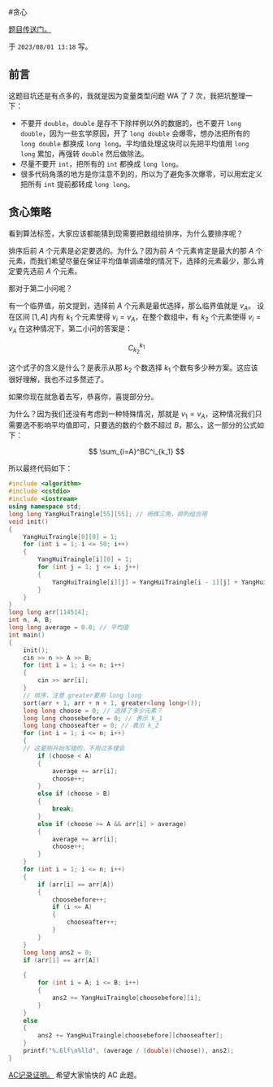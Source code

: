 #贪心  

[题目传送门。](https://www.luogu.com.cn/problem/AT_abc057_d)

于 `2023/08/01 13:18` 写。

## 前言

这题目坑还是有点多的，我就是因为变量类型问题 WA 了 7 次，我把坑整理一下：

- 不要开 `double`，`double` 是存不下除样例以外的数据的，也不要开 `long double`，因为一些玄学原因，开了 `long double` 会爆零，想办法把所有的 `long double` 都换成 `long long`。平均值处理这块可以先把平均值用 `long long` 累加，再强转 `double` 然后做除法。
- 尽量不要开 `int`，把所有的 `int` 都换成 `long long`。
- 很多代码角落的地方是你注意不到的，所以为了避免多次爆零，可以用宏定义把所有 `int` 提前都转成 `long long`。

## 贪心策略

看到算法标签，大家应该都能猜到现需要把数组给排序，为什么要排序呢？

排序后前 $A$ 个元素是必定要选的。为什么？因为前 $A$ 个元素肯定是最大的那 $A$ 个元素，而我们希望尽量在保证平均值单调递增的情况下，选择的元素最少，那么肯定要先选前 $A$ 个元素。

那对于第二小问呢？

有一个临界值，前文提到，选择前 $A$ 个元素是最优选择，那么临界值就是 $v_A$。 设在区间 $[1,A]$ 内有 $k_1$ 个元素使得 $v_i=v_A$，在整个数组中，有 $k_2$ 个元素使得 $v_i=v_A$ 在这种情况下，第二小问的答案是：

$$
C^{k_1}_{k_2}
$$


这个式子的含义是什么？是表示从那 $k_2$ 个数选择 $k_1$ 个数有多少种方案。这应该很好理解，我也不过多赘述了。

如果你现在就急着去写，恭喜你，喜提部分分。

为什么？因为我们还没有考虑到一种特殊情况，那就是 $v_1=v_A$，这种情况我们只需要选不影响平均值即可，只要选的数的个数不超过 $B$，那么，这一部分的公式如下：

$$
\sum_{i=A}^BC^i_{k_1}
$$

所以最终代码如下：

```cpp
#include <algorithm>
#include <cstdio>
#include <iostream>
using namespace std;
long long YangHuiTraingle[55][55]; // 杨辉三角，排列组合用
void init()
{
    YangHuiTraingle[0][0] = 1;
    for (int i = 1; i <= 50; i++)
    {
        YangHuiTraingle[i][0] = 1;
        for (int j = 1; j <= i; j++)
        {
            YangHuiTraingle[i][j] = YangHuiTraingle[i - 1][j] + YangHuiTraingle[i - 1][j - 1];
        }
    }
}
long long arr[114514];
int n, A, B;
long long average = 0.0; // 平均值
int main()
{
    init();
    cin >> n >> A >> B;
    for (int i = 1; i <= n; i++)
    {
        cin >> arr[i];
    }  
    // 排序，注意 greater要用 long long
    sort(arr + 1, arr + n + 1, greater<long long>());
    long long choose = 0; // 选择了多少元素？
    long long choosebefore = 0; // 表示 k_1
    long long chooseafter = 0; // 表示 k_2
    for (int i = 1; i <= n; i++)
    {
    // 这是刚开始写错的，不用过多理会
        if (choose < A)
        {
            average += arr[i];
            choose++;
        }
        else if (choose > B)
        {
            break;
        }
        else if (choose >= A && arr[i] > average)
        {
            average += arr[i];
            choose++;
        }
    }
    for (int i = 1; i <= n; i++)
    {
        if (arr[i] == arr[A])
        {
            choosebefore++;
            if (i <= A)
            {
                chooseafter++;
            }
        }
    }
    long long ans2 = 0;
    if (arr[1] == arr[A])
    
    {
        for (int i = A; i <= B; i++)
        {
            ans2 += YangHuiTraingle[choosebefore][i];
        }
    }
    else
    {
        ans2 += YangHuiTraingle[choosebefore][chooseafter];
    }
    printf("%.6lf\n%lld", (average / (double)(choose)), ans2);
}
```
[AC记录证明。](https://atcoder.jp/contests/abc057/submissions/44153230)
希望大家愉快的 AC 此题。